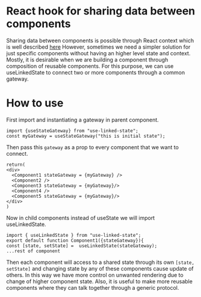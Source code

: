 # React hook for sharing data between components
Sharing data between components is possible through React context which is well described [here](https://www.codementor.io/@sambhavgore/an-example-use-context-and-hooks-to-share-state-between-different-components-sgop6lnrd) 
However, sometimes we need a simpler solution for just specific components without having an higher level state and context. 
Mostly, it is desirable when we are building a component through composition of reusable components. For this purpose, we can use useLinkedState to connect two or more components through a common gateway.

# How to use
First import and instantiating a gateway in parent component.
```
import {useStateGateway} from "use-linked-state";
const myGateway = useStateGateway("this is initial state");
```
Then pass this `gateway` as a prop to every component that we want to connect.
```
return(
<div>
  <Component1 stateGateway = {myGateway} />
  <Component2 />
  <Component3 stateGateway = {myGateway}/>
  <Component4 />
  <Component5 stateGateway = {myGateway}/>
</div>
)
```
Now in child components instead of useState we will import useLinkedState.
```
import { useLinkedState } from "use-linked-state";
export default function Component1({stateGateway}){
const [state, setState] =  useLinkedState(stateGateway);
...rest of component
```
Then each component will access to a shared state through its own `[state, setState]` and changing state by any of these components cause update of others. In this way we have more control on unwanted rendering due to change of higher component state. Also, it is useful to make more reusable components where they can talk together through a generic protocol.






